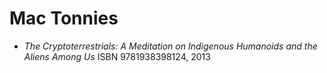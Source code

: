 # Mac Tonnies

- *The Cryptoterrestrials: A Meditation on Indigenous Humanoids and the Aliens Among Us* ISBN 9781938398124, 2013
